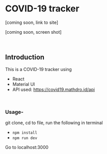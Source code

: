 # COVID-19 tracker

[coming soon, link to site]

[coming soon, screen shot]


<br>

## Introduction
This is a COVID-19 tracker using
- React
- Material UI
- API used: https://covid19.mathdro.id/api


<br>

### Usage-
git clone, cd to file, run the following in terminal

- `npm install`
- `npm run dev`

Go to localhost:3000